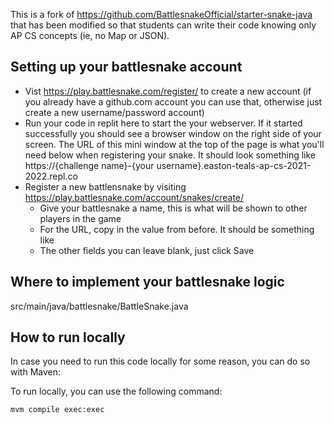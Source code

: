 This is a fork of https://github.com/BattlesnakeOfficial/starter-snake-java that has been modified so that students can write their code knowing only AP CS concepts (ie, no Map or JSON).

## Setting up your battlesnake account

* Vist https://play.battlesnake.com/register/ to create a new account (if you already have a github.com account you can use that, otherwise just create a new username/password account)
* Run your code in replit here to start the your webserver. If it started successfully you should see a browser window on the right side of your screen. The URL of this mini window at the top of the page is what you'll need below when registering your snake. It should look something like https://{challenge name}-{your username}.easton-teals-ap-cs-2021-2022.repl.co
* Register a new battlensnake by visiting https://play.battlesnake.com/account/snakes/create/
  * Give your battlesnake a name, this is what will be shown to other players in the game
  * For the URL, copy in the value from before. It should be something like 
  * The other fields you can leave blank, just click Save

## Where to implement your battlesnake logic

src/main/java/battlesnake/BattleSnake.java

## How to run locally

In case you need to run this code locally for some reason, you can do so with Maven:

To run locally, you can use the following command:

```
mvm compile exec:exec
```

